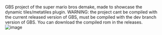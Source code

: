 GBS project of the super mario bros demake, made to showcase the dynamic tiles/metatiles plugin.
WARNING: the project cant be compiled with the current released version of GBS, must be compiled with the dev branch version of GBS.
You can download the compiled rom in the releases.
![image](https://github.com/user-attachments/assets/2b04e5f7-f636-45a5-9bff-d879267d718e)
